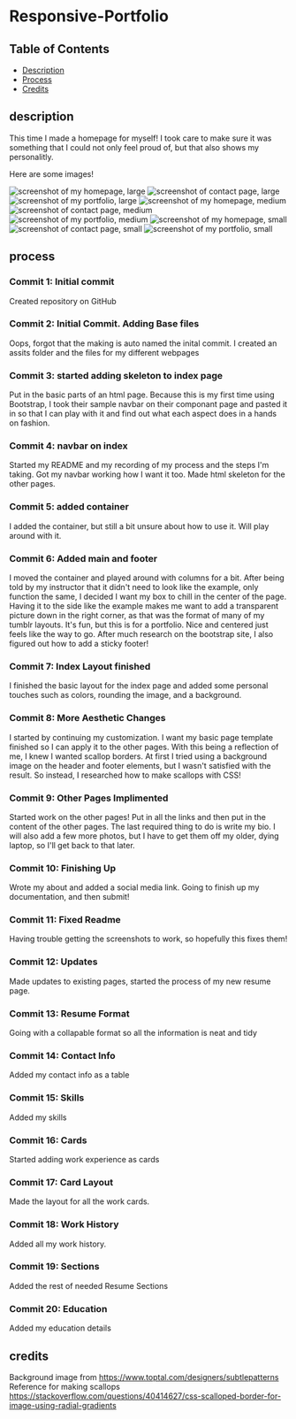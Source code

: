 # Responsive-Portfolio

## Table of Contents

* [Description](#description)
* [Process](#process)
* [Credits](#credits)

## description 

This time I made a homepage for myself! I took care to make sure it was something that I could not only feel proud of, but that also shows my personalitly. 

Here are some images!

![screenshot of my homepage, large](https://github.com/Kayn-Pleiades/Responsive-Portfolio/blob/main/Assets/Images/Capture1.PNG)
![screenshot of contact page, large](https://github.com/Kayn-Pleiades/Responsive-Portfolio/blob/main/Assets/Images/Capture2.PNG)
![screenshot of my portfolio, large](https://github.com/Kayn-Pleiades/Responsive-Portfolio/blob/main/Assets/Images/Capture3.PNG)
![screenshot of my homepage, medium](https://github.com/Kayn-Pleiades/Responsive-Portfolio/blob/main/Assets/Images/Capture4.PNG)
![screenshot of contact page, medium](https://github.com/Kayn-Pleiades/Responsive-Portfolio/blob/main/Assets/Images/Capture5.PNG)
![screenshot of my portfolio, medium](https://github.com/Kayn-Pleiades/Responsive-Portfolio/blob/main/Assets/Images/Capture6.PNG)
![screenshot of my homepage, small](https://github.com/Kayn-Pleiades/Responsive-Portfolio/blob/main/Assets/Images/Capture7.PNG)
![screenshot of contact page, small](https://github.com/Kayn-Pleiades/Responsive-Portfolio/blob/main/Assets/Images/Capture8.PNG)
![screenshot of my portfolio, small](https://github.com/Kayn-Pleiades/Responsive-Portfolio/blob/main/Assets/Images/Capture9.PNG)

## process

### Commit 1: Initial commit
Created repository on GitHub

### Commit 2: Initial Commit. Adding Base files
Oops, forgot that the making is auto named the inital commit.
I created an assits folder and the files for my different webpages

### Commit 3: started adding skeleton to index page
Put in the basic parts of an html page. Because this is my first time using Bootstrap, I took their sample navbar on their componant page and pasted it in so that I can play with it and find out what each aspect does in a hands on fashion. 

### Commit 4: navbar on index
Started my README and my recording of my process and the steps I'm taking. 
Got my navbar working how I want it too.
Made html skeleton for the other pages.

### Commit 5: added container
I added the container, but still a bit unsure about how to use it. Will play around with it.

### Commit 6: Added main and footer 
I moved the container and played around with columns for a bit.
After being told by my instructor that it didn't need to look like the example, only function the same, I decided I want my box to chill in the center of the page. Having it to the side like the example makes me want to add a transparent picture down in the right corner, as that was the format of many of my tumblr layouts. It's fun, but this is for a portfolio. Nice and centered just feels like the way to go.
After much research on the bootstrap site, I also figured out how to add a sticky footer! 

### Commit 7: Index Layout finished
I finished the basic layout for the index page and added some personal touches such as colors, rounding the image, and a background.

### Commit 8: More Aesthetic Changes
I started by continuing my customization. I want my basic page template finished so I can apply it to the other pages.
With this being a reflection of me, I knew I wanted scallop borders. At first I tried using a background image on the header and footer elements, but I wasn't satisfied with the result. So instead, I researched how to make scallops with CSS!

### Commit 9: Other Pages Implimented 
Started work on the other pages!
Put in all the links and then put in the content of the other pages. The last required thing to do is write my bio.
I will also add a few more photos, but I have to get them off my older, dying laptop, so I'll get back to that later.

### Commit 10: Finishing Up
Wrote my about and added a social media link. Going to finish up my documentation, and then submit!

### Commit 11: Fixed Readme
Having trouble getting the screenshots to work, so hopefully this fixes them!

### Commit 12: Updates
Made updates to existing pages, started the process of my new resume page. 

### Commit 13: Resume Format
Going with a collapable format so all the information is neat and tidy

### Commit 14: Contact Info
Added my contact info as a table

### Commit 15: Skills
Added my skills 

### Commit 16: Cards
Started adding work experience as cards

### Commit 17: Card Layout
Made the layout for all the work cards. 

### Commit 18: Work History
Added all my work history.

### Commit 19: Sections
Added the rest of needed Resume Sections

### Commit 20: Education
Added my education details

## credits

Background image from https://www.toptal.com/designers/subtlepatterns 
Reference for making scallops https://stackoverflow.com/questions/40414627/css-scalloped-border-for-image-using-radial-gradients 